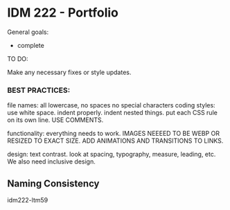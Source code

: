 # IDM 222 - Portfolio

General goals:

- complete

TO DO:

Make any necessary fixes or style updates.

### BEST PRACTICES:

file names: all lowercase, no spaces no special characters
coding styles: use white space. indent properly. indent nested things. put each CSS rule on its own line. USE COMMENTS.

functionality: everything needs to work. IMAGES NEEEED TO BE WEBP OR RESIZED TO EXACT SIZE. ADD ANIMATIONS AND TRANSITIONS TO LINKS.

design: text contrast. look at spacing, typography, measure, leading, etc. We also need inclusive design.

## Naming Consistency

idm222-ltm59
